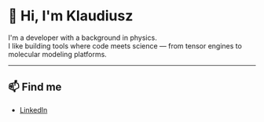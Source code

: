 # 👋 Hi, I'm Klaudiusz

I'm a developer with a background in physics.  
I like building tools where code meets science — from tensor engines to molecular modeling platforms.


---

## 📫 Find me

- [LinkedIn](https://www.linkedin.com/in/klaudiusz-sroka-33274b327/)  
